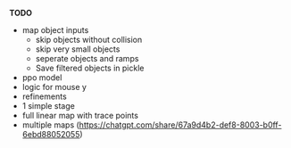 **TODO**
- map object inputs
    - skip objects without collision
    - skip very small objects
    - seperate objects and ramps
    - Save filtered objects in pickle
- ppo model
- logic for mouse y
- refinements
- 1 simple stage
- full linear map with trace points
- multiple maps (https://chatgpt.com/share/67a9d4b2-def8-8003-b0ff-6ebd88052055)
